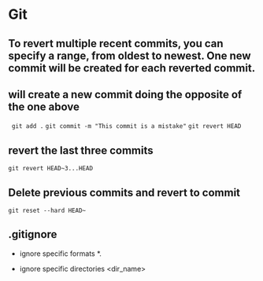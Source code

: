 # Git 

## To revert multiple recent commits, you can specify a range, from oldest to newest. One new commit will be created for each reverted commit.
## will create a new commit doing the opposite of the one above
` git add .`
`git commit -m "This commit is a mistake"`
`git revert HEAD `

## revert the last three commits

`git revert HEAD~3...HEAD`

## Delete previous commits and revert to commit 

`git reset --hard HEAD~` 

## .gitignore

- ignore specific formats
*.<fileformat>

- ignore specific directories
<dir_name>                  